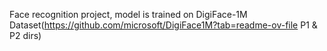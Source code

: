 Face recognition project, model is trained on DigiFace-1M Dataset(https://github.com/microsoft/DigiFace1M?tab=readme-ov-file P1 & P2 dirs)
